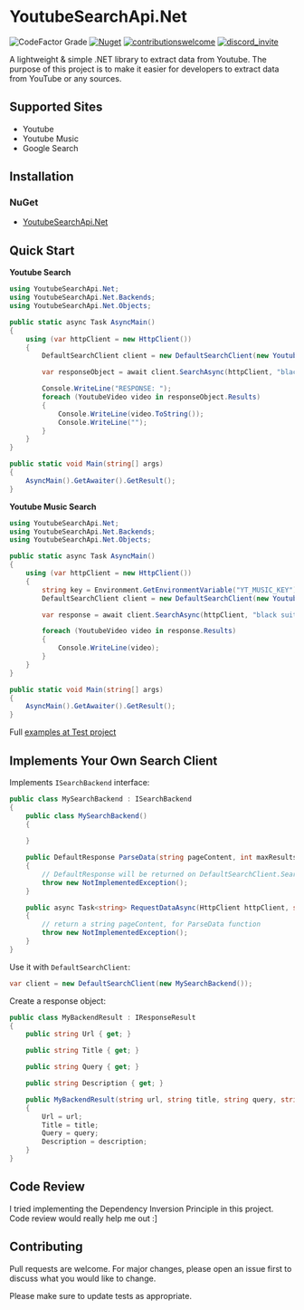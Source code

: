 # YoutubeSearchApi.Net
![CodeFactor Grade](https://img.shields.io/codefactor/grade/github/madeyoga/YoutubeSearchApi.Net?style=for-the-badge)
[![Nuget](https://img.shields.io/nuget/dt/YoutubeSearchApi.Net?color=GREEN&style=for-the-badge)](https://www.nuget.org/packages/YoutubeSearchApi.Net/)
[![contributionswelcome](https://img.shields.io/badge/contributions-welcome-brightgreen/?style=for-the-badge)](https://github.com/madeyoga/YoutubeSearchApi.Net/issues)
[![discord_invite](https://img.shields.io/discord/458296099049046018?style=for-the-badge)](https://discord.gg/Y8sB4ay)

A lightweight & simple .NET library to extract data from Youtube.
The purpose of this project is to make it easier for developers to extract data from YouTube or any sources.


## Supported Sites
- Youtube
- Youtube Music
- Google Search

## Installation

### NuGet
- [YoutubeSearchApi.Net](https://www.nuget.org/packages/YoutubeSearchApi.Net/)


## Quick Start
**Youtube Search**
```C#
using YoutubeSearchApi.Net;
using YoutubeSearchApi.Net.Backends;
using YoutubeSearchApi.Net.Objects;

public static async Task AsyncMain()
{
    using (var httpClient = new HttpClient())
    {
        DefaultSearchClient client = new DefaultSearchClient(new YoutubeSearchBackend());

        var responseObject = await client.SearchAsync(httpClient, "black suit", maxResults: 5);

        Console.WriteLine("RESPONSE: ");
        foreach (YoutubeVideo video in responseObject.Results)
        {
            Console.WriteLine(video.ToString());
            Console.WriteLine("");
        }
    }
}

public static void Main(string[] args)
{
    AsyncMain().GetAwaiter().GetResult();
}
```

**Youtube Music Search**
```C#
using YoutubeSearchApi.Net;
using YoutubeSearchApi.Net.Backends;
using YoutubeSearchApi.Net.Objects;

public static async Task AsyncMain()
{
    using (var httpClient = new HttpClient())
    {
        string key = Environment.GetEnvironmentVariable("YT_MUSIC_KEY");
        DefaultSearchClient client = new DefaultSearchClient(new YoutubeMusicSearchBackend(key));

        var response = await client.SearchAsync(httpClient, "black suit", maxResults: 5);

        foreach (YoutubeVideo video in response.Results)
        {
            Console.WriteLine(video);
        }
    }
}

public static void Main(string[] args)
{
    AsyncMain().GetAwaiter().GetResult();
}
```

Full [examples at Test project](https://github.com/madeyoga/YoutubeSearchApi.Net/tree/master/Tests)

## Implements Your Own Search Client
Implements `ISearchBackend` interface:

```C#
public class MySearchBackend : ISearchBackend 
{
    public class MySearchBackend() 
    {
    
    }

    public DefaultResponse ParseData(string pageContent, int maxResults)
    {
        // DefaultResponse will be returned on DefaultSearchClient.SearchAsync method
        throw new NotImplementedException();
    }

    public async Task<string> RequestDataAsync(HttpClient httpClient, string query, int retry = 3, Dictionary<string, object> extras = null)
    {
        // return a string pageContent, for ParseData function
        throw new NotImplementedException();
    }
}
```

Use it with `DefaultSearchClient`:
```C#
var client = new DefaultSearchClient(new MySearchBackend());
```

Create a response object:
```C#
public class MyBackendResult : IResponseResult
{
    public string Url { get; }

    public string Title { get; }

    public string Query { get; }

    public string Description { get; }

    public MyBackendResult(string url, string title, string query, string description)
    {
        Url = url;
        Title = title;
        Query = query;
        Description = description;
    }
}
```


## Code Review
I tried implementing the Dependency Inversion Principle in this project. Code review would really help me out :]


## Contributing
Pull requests are welcome. For major changes, please open an issue first to discuss what you would like to change.

Please make sure to update tests as appropriate.
